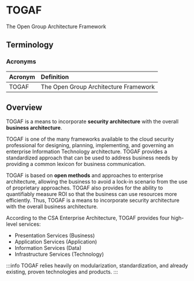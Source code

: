 # TOGAF

The Open Group Architecture Framework

## Terminology

### Acronyms

| Acronym | Definition |
| :--- | :--- |
| TOGAF | The Open Group Architecture Framework |

## Overview

TOGAF is a means to incorporate **security architecture** with the overall **business architecture**.

TOGAF is one of the many frameworks available to the cloud security professional for designing, planning, implementing, and governing an enterprise Information Technology architecture. TOGAF provides a standardized approach that can be used to address business needs by providing a common lexicon for business communication.

TOGAF is based on **open methods** and approaches to enterprise architecture, allowing the business to avoid a lock-in scenario from the use of proprietary approaches. TOGAF also provides for the ability to quantifiably measure ROI so that the business can use resources more efficiently. Thus, TOGAF is a means to incorporate security architecture with the overall business architecture.

According to the CSA Enterprise Architecture, TOGAF provides four high-level services:

- Presentation Services \(Business\)
- Application Services \(Application\)
- Information Services \(Data\)
- Infrastructure Services \(Technology\)

:::info
TOGAF relies heavily on modularization, standardization, and already existing, proven technologies and products.
:::